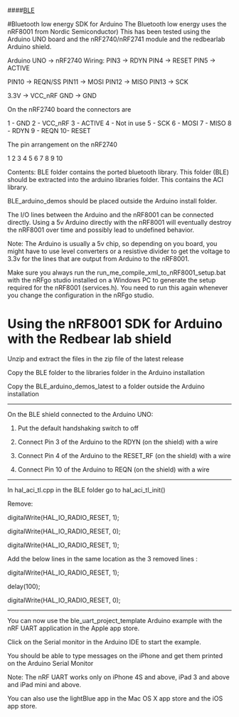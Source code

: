 ####[BLE](https://github.com/NordicSemiconductor/ble-sdk-arduino/tree/master/documentation/libraries/BLE "Go to BLE folder")

#Bluetooth low energy SDK for Arduino
The Bluetooth low energy uses the nRF8001 from Nordic Semiconductor)
This has been tested using the Arduino UNO board and the nRF2740/nRF2741 module and the redbearlab Arduino shield.


Arduino UNO -> nRF2740 Wiring:
PIN3 -> RDYN
PIN4 -> RESET
PIN5 -> ACTIVE

PIN10 -> REQN/SS
PIN11 -> MOSI
PIN12 -> MISO
PIN13 -> SCK

3.3V -> VCC_nRF
GND  -> GND


On the nRF2740 board the connectors are 

1 - GND
2 - VCC_nRF
3 - ACTIVE
4 - Not in use
5 - SCK
6 - MOSI
7 - MISO
8 - RDYN
9 - REQN
10- RESET

The pin arrangement on the nRF2740

1 2
3 4
5 6
7 8
9 10

Contents:
BLE folder contains the ported bluetooth library. This folder (BLE) should be extracted into the arduino libraries folder. This contains the ACI library. 

BLE_arduino_demos should be placed outside the Arduino install folder.

The I/O lines between the Arduino and the nRF8001 can be connected directly. Using a 5v Arduino directly with the nRF8001 will eventually destroy the nRF8001 over time and possibly lead to undefined behavior.

Note: The Arduino is usually a 5v chip, so depending on you board, you might have to use level converters or a resistive divider to get the voltage to 3.3v for the lines that are output from Arduino to the nRF8001.

Make sure you always run the run_me_compile_xml_to_nRF8001_setup.bat with the nRFgo studio installed on a Windows PC to generate the setup required for the nRF8001 (services.h). You need to run this again whenever you change the configuration in the nRFgo studio.

Using the nRF8001 SDK for Arduino with the Redbear lab shield
=============================================================


Unzip and extract the files in the zip file of the latest release

Copy the BLE folder to the libraries folder in the Arduino installation

Copy the BLE_arduino_demos_latest to a folder outside the Arduino installation

-----

On the BLE shield connected to the Arduino UNO:

1. Put the default handshaking switch to off

2. Connect Pin 3 of the Arduino to the RDYN (on the shield) with a wire

3. Connect Pin 4 of the Arduino to the RESET_RF (on the shield) with a wire

4. Connect Pin 10 of the Arduino to REQN (on the shield) with a wire

-----

In hal_aci_tl.cpp in the BLE folder go to hal_aci_tl_init()

Remove:

digitalWrite(HAL_IO_RADIO_RESET, 1);

digitalWrite(HAL_IO_RADIO_RESET, 0);

digitalWrite(HAL_IO_RADIO_RESET, 1);

Add the below lines in the same location as the 3 removed lines :

digitalWrite(HAL_IO_RADIO_RESET, 1);

delay(100);

digitalWrite(HAL_IO_RADIO_RESET, 0);

-----

You can now use the ble_uart_project_template Arduino example with the nRF UART application in the Apple app store.

Click on the Serial monitor in the Arduino IDE to start the example.

You should be able to type messages on the iPhone and get them printed on the Arduino Serial Monitor

Note: The nRF UART works only on iPhone 4S and above, iPad 3 and above and iPad mini and above.

You can also use the lightBlue app in the Mac OS X app store and the iOS app store.
